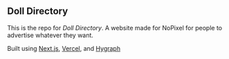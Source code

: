 ## Doll Directory
This is the repo for _Doll Directory_. A website made for NoPixel for people to advertise whatever they want.

Built using [Next.js](https://nextjs.org/), [Vercel](https://vercel.com/dashboard), and [Hygraph](https://hygraph.com/)

